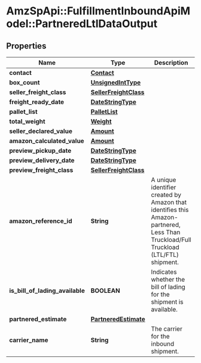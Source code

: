 # AmzSpApi::FulfillmentInboundApiModel::PartneredLtlDataOutput

## Properties
Name | Type | Description | Notes
------------ | ------------- | ------------- | -------------
**contact** | [**Contact**](Contact.md) |  | 
**box_count** | [**UnsignedIntType**](UnsignedIntType.md) |  | 
**seller_freight_class** | [**SellerFreightClass**](SellerFreightClass.md) |  | [optional] 
**freight_ready_date** | [**DateStringType**](DateStringType.md) |  | 
**pallet_list** | [**PalletList**](PalletList.md) |  | 
**total_weight** | [**Weight**](Weight.md) |  | 
**seller_declared_value** | [**Amount**](Amount.md) |  | [optional] 
**amazon_calculated_value** | [**Amount**](Amount.md) |  | [optional] 
**preview_pickup_date** | [**DateStringType**](DateStringType.md) |  | 
**preview_delivery_date** | [**DateStringType**](DateStringType.md) |  | 
**preview_freight_class** | [**SellerFreightClass**](SellerFreightClass.md) |  | 
**amazon_reference_id** | **String** | A unique identifier created by Amazon that identifies this Amazon-partnered, Less Than Truckload/Full Truckload (LTL/FTL) shipment. | 
**is_bill_of_lading_available** | **BOOLEAN** | Indicates whether the bill of lading for the shipment is available. | 
**partnered_estimate** | [**PartneredEstimate**](PartneredEstimate.md) |  | [optional] 
**carrier_name** | **String** | The carrier for the inbound shipment. | 

